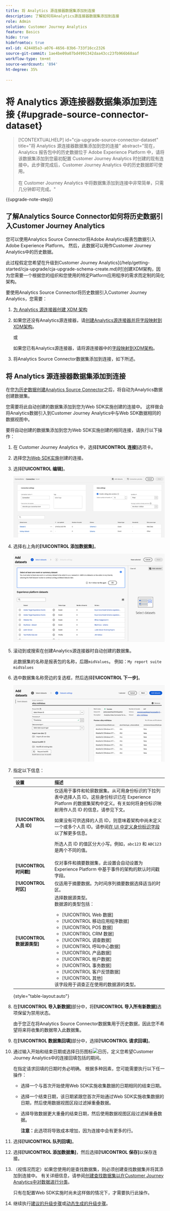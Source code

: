 ```yaml
---
title: 将 Analytics 源连接器数据集添加到连接
description: 了解如何将Analytics源连接器数据集添加到连接
role: Admin
solution: Customer Journey Analytics
feature: Basics
hide: true
hidefromtoc: true
exl-id: 424485a3-a076-4656-83b6-733f16cc2326
source-git-commit: 1ae4be09a07bd4991342daa43cc23fb966b68aaf
workflow-type: tm+mt
source-wordcount: '894'
ht-degree: 35%

---
```


# 将 Analytics 源连接器数据集添加到连接 {#upgrade-source-connector-dataset}

<!-- markdownlint-disable MD034 -->

>[!CONTEXTUALHELP]
>id="cja-upgrade-source-connector-dataset"
>title="将 Analytics 源连接器数据集添加到您的连接"
>abstract="现在，Analytics 报告包中的历史数据位于 Adobe Experience Platform 中，请将该数据集添加到您最初配置 Customer Journey Analytics 时创建的现有连接中。此步骤完成后，Customer Journey Analytics 中的历史数据即可使用。<br><br>在 Customer Journey Analytics 中将数据集添加到连接中非常简单，只需几分钟即可完成。"

<!-- markdownlint-enable MD034 -->

{{upgrade-note-step}}

## 了解Analytics Source Connector如何将历史数据引入Customer Journey Analytics

您可以使用Analytics Source Connector将Adobe Analytics报表包数据引入Adobe Experience Platform。 然后，此数据可以用作Customer Journey Analytics中的历史数据。

此过程假定您希望在升级到Customer Journey Analytics](/help/getting-started/cja-upgrade/cja-upgrade-schema-create.md)时[创建XDM架构，因为您需要一个根据您的组织和您使用的特定Platform应用程序的需求而定制的简化架构。

要使用Analytics Source Connector将历史数据引入Customer Journey Analytics，您需要：

1. [为 Analytics 源连接器创建 XDM 架构](/help/getting-started/cja-upgrade/cja-upgrade-source-connector-schema.md)

1. 如果您还没有Analytics源连接器，请[创建Analytics源连接器并将字段映射到XDM架构](/help/getting-started/cja-upgrade/cja-upgrade-source-connector.md)。

   或

   如果您已有Analytics源连接器，请将源连接器中的[字段映射到XDM架构](/help/getting-started/cja-upgrade/cja-upgrade-from-source-connector.md)。

1. 将Analytics Source Connector数据集添加到连接，如下所述。

## 将 Analytics 源连接器数据集添加到连接

在您[为历史数据创建Analytics Source Connector](/help/getting-started/cja-upgrade/cja-upgrade-source-connector.md)之后，将自动为Analytics数据创建数据集。

您需要将此自动创建的数据集添加到您为Web SDK实施创建的连接中。 这样做会将Analytics数据引入到Customer Journey Analytics中与Web SDK数据相同的数据视图中。

要将自动创建的数据集添加到您为Web SDK实施创建的相同连接，请执行以下操作：

1. 在 Customer Journey Analytics 中，选择&#x200B;**[!UICONTROL 连接]**&#x200B;选项卡。

1. 选择您[为Web SDK实施](/help/getting-started/cja-upgrade/cja-upgrade-connection.md)创建的连接。

1. 选择&#x200B;**[!UICONTROL 编辑]**。

   ![编辑连接](assets/connection-add-dataset.png)

1. 选择右上角的&#x200B;**[!UICONTROL 添加数据集]**。

   ![编辑连接](assets/connection-add-dateset2.png)

1. 滚动到或搜索在创建Analytics源连接器时自动创建的数据集。

   此数据集的名称是报表包的名称，后跟`midValues`。 例如：`My report suite midValues`

1. 选中数据集名称旁边的复选框，然后选择&#x200B;**[!UICONTROL 下一步]**。

   ![编辑连接](assets/connection-add-dataset3.png)

1. 指定以下信息：

   <!-- Copied from help/connections/create-connection.md. Should we single source? -->

   | 设置 | 描述 |
   | --- | --- |
   | **[!UICONTROL 人员 ID]** | 仅适用于事件和轮廓数据集。从可用身份标识的下拉列表中选择人员 ID。这些身份标识已在 Experience Platform 的数据集架构中定义。有关如何将身份标识映射用作人员 ID 的信息，请参见下文。<p>如果没有可供选择的人员 ID，则意味着架构中尚未定义一个或多个人员 ID。请参阅[在 UI 中定义身份标识字段](https://experienceleague.adobe.com/zh-hans/docs/experience-platform/xdm/ui/fields/identity)以了解更多信息。 <p>所选人员 ID 的值区分大小写。例如，`abc123` 和 `ABC123` 是两个不同的值。 |
   | **[!UICONTROL 时间戳]** | 仅对事件和摘要数据集，此设置会自动设置为 Experience Platform 中基于事件的架构的默认时间戳字段。 |
   | **[!UICONTROL 时区]** | 仅适用于摘要数据。为时间序列摘要数据选择适当的时区。 |
   | **[!UICONTROL 数据源类型]** | 选择数据源类型。<br/>数据源的类型包括： <ul><li>[!UICONTROL Web 数据]</li><li>[!UICONTROL 移动应用程序数据]</li><li>[!UICONTROL POS 数据]</li><li>[!UICONTROL CRM 数据]</li><li>[!UICONTROL 调查数据]</li><li>[!UICONTROL 呼叫中心数据]</li><li>[!UICONTROL 产品数据]</li><li> [!UICONTROL 帐户数据]</li><li> [!UICONTROL 事务数据]</li><li>[!UICONTROL 客户反馈数据]</li><li> [!UICONTROL 其他]</li></ul>该字段用于调查正在使用的数据源的类型。 |

   {style="table-layout:auto"}

1. 在&#x200B;**[!UICONTROL 导入新数据]**&#x200B;部分中，将&#x200B;**[!UICONTROL 导入所有新数据]**&#x200B;选项保留为禁用状态。

   由于您正在将Analytics Source Connector数据集用于历史数据，因此您不希望将来将收集的数据带入此数据集。

1. 在&#x200B;**[!UICONTROL 数据集回填]**&#x200B;部分中，选择&#x200B;**[!UICONTROL 请求回填]**。

1. 通过输入开始和结束日期或选择日历图标![日历](https://spectrum.adobe.com/static/icons/workflow_18/Smock_Calendar_18_N.svg)，定义您希望Customer Journey Analytics中的连接回填包括的期间。

   在指定请求回填的日期时务必明确。 根据多种因素，您可能需要执行以下任一操作：

   * 选择一个与首次开始使用Web SDK实施收集数据的日期相同的结束日期。

   * 选择一个结束日期，该日期紧跟您首次开始通过Web SDK实施收集数据的日期，然后使用数据视图区段过滤掉重叠数据。

   * 选择导致数据更大重叠的结束日期，然后使用数据视图区段过滤掉重叠数据。

     **注意：**&#x200B;此选项将导致成本增加，因为连接中会有更多的行。

   <!-- Include any of the following?  Make sure you're explicit as to the dates you request backfill to. You want to request it to the date that you start gathering data with your Web SDK implementation. Also possibly include segments for any overlapping date. So you could request everything and then use a segment to exclude data that you don't want. That way if you need to move up the date, then you could change the date in the filter. Downside would be that you might pay for double rows.  When they do that, they're going to see all schema fields from both their custom schema and their Analytics schema. So they'll need to be cognizant to select the right fields, and never select any Analytics fields, because they will be mapped as part of the source connector. Never select any Analytics field group fields because they'll be mapped.  -->

1. 选择&#x200B;**[!UICONTROL 队列回填]**。

1. 选择&#x200B;**[!UICONTROL 添加数据集]**，然后选择&#x200B;**[!UICONTROL 保存]**&#x200B;以保存连接。

1. （视情况而定）如果您使用的是查找数据集，则必须创建查找数据集并将其添加到连接中。 有关详细信息，请参阅[创建查找数据集以在Customer Journey Analytics中对数据进行分类](/help/getting-started/cja-upgrade/cja-upgrade-dataset-lookup.md)。

   只有在配置Web SDK实施时尚未这样做的情况下，才需要执行此操作。

1. 继续执行[建议的升级步骤](/help/getting-started/cja-upgrade/cja-upgrade-recommendations.md#recommended-upgrade-steps-for-most-organizations)或[动态生成的升级步骤](https://gigazelle.github.io/cja-ttv/)。

